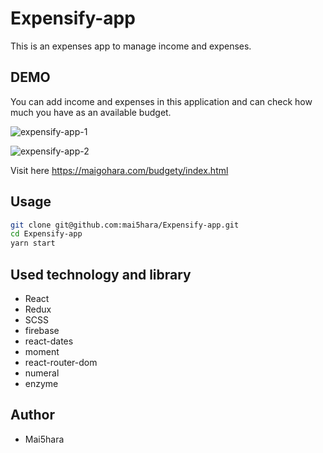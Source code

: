# Expensify-app

This is an expenses app to manage income and expenses.

## DEMO

You can add income and expenses in this application and can check how much you have as an available budget.

![expensify-app-1](https://user-images.githubusercontent.com/44576047/90987487-30f12880-e540-11ea-9b92-70e9d69441f5.jpg)<br>

![expensify-app-2](https://user-images.githubusercontent.com/44576047/90987490-35b5dc80-e540-11ea-9cbd-a745cce6642d.jpg)

Visit here
https://maigohara.com/budgety/index.html

## Usage

```bash
git clone git@github.com:mai5hara/Expensify-app.git
cd Expensify-app
yarn start
```

## Used technology and library

* React
* Redux
* SCSS
* firebase
* react-dates
* moment
* react-router-dom
* numeral
* enzyme

## Author

* Mai5hara
